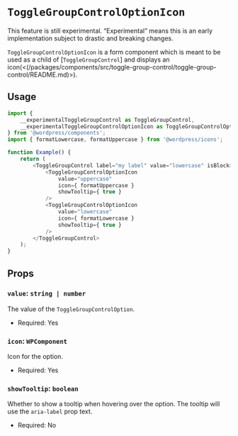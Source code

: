 # `ToggleGroupControlOptionIcon`

<div class="callout callout-alert">
This feature is still experimental. “Experimental” means this is an early implementation subject to drastic and breaking changes.
</div>

`ToggleGroupControlOptionIcon` is a form component which is meant to be used as a child of [`ToggleGroupControl`] and displays an icon(<(/packages/components/src/toggle-group-control/toggle-group-control/README.md)>).

## Usage

```js
import {
	__experimentalToggleGroupControl as ToggleGroupControl,
	__experimentalToggleGroupControlOptionIcon as ToggleGroupControlOptionIcon,
} from '@wordpress/components';
import { formatLowercase, formatUppercase } from '@wordpress/icons';

function Example() {
	return (
		<ToggleGroupControl label="my label" value="lowercase" isBlock>
			<ToggleGroupControlOptionIcon
				value="uppercase"
				icon={ formatUppercase }
				showTooltip={ true }
			/>
			<ToggleGroupControlOptionIcon
				value="lowercase"
				icon={ formatLowercase }
				showTooltip={ true }
			/>
		</ToggleGroupControl>
	);
}
```

## Props

### `value`: `string | number`

The value of the `ToggleGroupControlOption`.

-   Required: Yes

### `icon`: `WPComponent`

Icon for the option.

-   Required: Yes

### `showTooltip`: `boolean`

Whether to show a tooltip when hovering over the option. The tooltip will use the `aria-label` prop text.

-   Required: No
